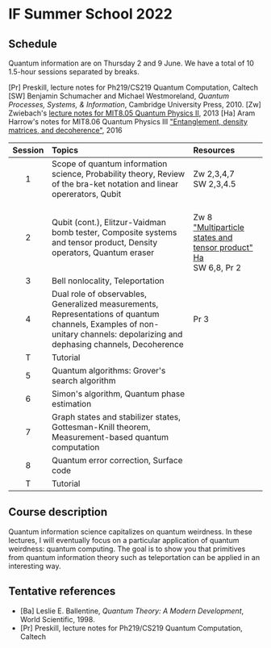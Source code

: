 # IF Summer School 2022

## Schedule

Quantum information are on Thursday 2 and 9 June. We have a total of 10 1.5-hour sessions separated by breaks.

[Pr] Preskill, lecture notes for Ph219/CS219 Quantum Computation, Caltech
[SW] Benjamin Schumacher and Michael Westmoreland, *Quantum Processes, Systems, & Information*, Cambridge University Press, 2010.
[Zw] Zwiebach's [lecture notes for MIT8.05 Quantum Physics II](https://ocw.mit.edu/courses/8-05-quantum-physics-ii-fall-2013/pages/lecture-notes/), 2013
[Ha] Aram Harrow's notes for MIT8.06 Quantum Physics III ["Entanglement, density matrices, and decoherence"](https://ocw.mit.edu/courses/8-06-quantum-physics-iii-spring-2016/resources/mit8_06s16_chap3/), 2016

|Session| Topics | Resources |
|:----:|:--------------|:-------|
|1|Scope of quantum information science, Probability theory, Review of the bra-ket notation and linear opererators, Qubit <br> | Zw 2,3,4,7 <br> SW 2,3,4.5|
|2|Qubit (cont.), Elitzur-Vaidman bomb tester, Composite systems and tensor product, Density operators, Quantum eraser | <br> Zw 8 ["Multiparticle states and tensor product"](https://ocw.mit.edu/courses/8-05-quantum-physics-ii-fall-2013/resources/mit8_05f13_chap_08/) <br> [Ha](https://ocw.mit.edu/courses/8-06-quantum-physics-iii-spring-2016/resources/mit8_06s16_chap3/) <br> SW 6,8, Pr 2 |   
|3| Bell nonlocality, Teleportation | |
|4| Dual role of observables, Generalized measurements, Representations of quantum channels, Examples of non-unitary channels: depolarizing and dephasing channels, Decoherence |Pr 3|
|T|Tutorial|
|5| Quantum algorithms: Grover's search algorithm||
|6| Simon's algorithm, Quantum phase estimation||
|7| Graph states and stabilizer states, Gottesman-Knill theorem, Measurement-based quantum computation||
|8| Quantum error correction, Surface code||
|T|Tutorial|


## Course description
Quantum information science capitalizes on quantum weirdness. In these lectures, I will eventually focus on a particular application of quantum weirdness: quantum computing. The goal is to show you that primitives from quantum information theory such as teleportation can be applied in an interesting way.


## Tentative references
* [Ba] Leslie E. Ballentine, *Quantum Theory: A Modern Development*, World Scientific, 1998.
* [Pr] Preskill, lecture notes for Ph219/CS219 Quantum Computation, Caltech

<!-- 
* [Ma] E.B. Manoukian, *Quantum Theory: A Wide Spectrum*, Springer, 2006.
* [C-T] Claude Cohen-Tannoudji, Bernard Diu, and Franck Laloë, *Quantum Mechanics*, 2 volumes, Wiley-VCH, 1977. 
* [Sh] R. Shankar, *Principles of Quantum Mechanics*, 2nd ed., Plenum Press 1994. 
* [Ba] Leslie E. Ballentine, *Quantum Theory: A Modern Development*, World Scientific, 1998.
* [SW] Benjamin Schumacher and Michael Westmoreland, *Quantum Processes, Systems, & Information*, Cambridge University Press, 2010. 

### Further resources

* [Lecture notes](http://bohr.physics.berkeley.edu/classes/221/1011/221a.html) for Physics 221A Quantum Mechanics by Robert Littlejohn, UC Berkeley-->
